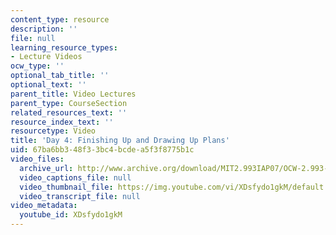 ```yaml
---
content_type: resource
description: ''
file: null
learning_resource_types:
- Lecture Videos
ocw_type: ''
optional_tab_title: ''
optional_text: ''
parent_title: Video Lectures
parent_type: CourseSection
related_resources_text: ''
resource_index_text: ''
resourcetype: Video
title: 'Day 4: Finishing Up and Drawing Up Plans'
uid: 67ba6bb3-48f3-3bc4-bcde-a5f3f8775b1c
video_files:
  archive_url: http://www.archive.org/download/MIT2.993IAP07/OCW-2.993-25Jan2007_300k.mp4
  video_captions_file: null
  video_thumbnail_file: https://img.youtube.com/vi/XDsfydo1gkM/default.jpg
  video_transcript_file: null
video_metadata:
  youtube_id: XDsfydo1gkM
---
```

